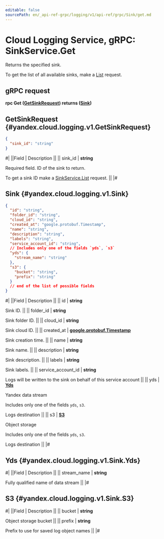```yaml
---
editable: false
sourcePath: en/_api-ref-grpc/logging/v1/api-ref/grpc/Sink/get.md
---
```


# Cloud Logging Service, gRPC: SinkService.Get

Returns the specified sink.

To get the list of all available sinks, make a [List](/docs/logging/api-ref/grpc/Sink/list#List) request.

## gRPC request

**rpc Get ([GetSinkRequest](#yandex.cloud.logging.v1.GetSinkRequest)) returns ([Sink](#yandex.cloud.logging.v1.Sink))**

## GetSinkRequest {#yandex.cloud.logging.v1.GetSinkRequest}

```json
{
  "sink_id": "string"
}
```

#|
||Field | Description ||
|| sink_id | **string**

Required field. ID of the sink to return.

To get a sink ID make a [SinkService.List](/docs/logging/api-ref/grpc/Sink/list#List) request. ||
|#

## Sink {#yandex.cloud.logging.v1.Sink}

```json
{
  "id": "string",
  "folder_id": "string",
  "cloud_id": "string",
  "created_at": "google.protobuf.Timestamp",
  "name": "string",
  "description": "string",
  "labels": "string",
  "service_account_id": "string",
  // Includes only one of the fields `yds`, `s3`
  "yds": {
    "stream_name": "string"
  },
  "s3": {
    "bucket": "string",
    "prefix": "string"
  }
  // end of the list of possible fields
}
```

#|
||Field | Description ||
|| id | **string**

Sink ID. ||
|| folder_id | **string**

Sink folder ID. ||
|| cloud_id | **string**

Sink cloud ID. ||
|| created_at | **[google.protobuf.Timestamp](https://developers.google.com/protocol-buffers/docs/reference/google.protobuf#timestamp)**

Sink creation time. ||
|| name | **string**

Sink name. ||
|| description | **string**

Sink description. ||
|| labels | **string**

Sink labels. ||
|| service_account_id | **string**

Logs will be written to the sink on behalf of this service account ||
|| yds | **[Yds](#yandex.cloud.logging.v1.Sink.Yds)**

Yandex data stream

Includes only one of the fields `yds`, `s3`.

Logs destination ||
|| s3 | **[S3](#yandex.cloud.logging.v1.Sink.S3)**

Object storage

Includes only one of the fields `yds`, `s3`.

Logs destination ||
|#

## Yds {#yandex.cloud.logging.v1.Sink.Yds}

#|
||Field | Description ||
|| stream_name | **string**

Fully qualified name of data stream ||
|#

## S3 {#yandex.cloud.logging.v1.Sink.S3}

#|
||Field | Description ||
|| bucket | **string**

Object storage bucket ||
|| prefix | **string**

Prefix to use for saved log object names ||
|#